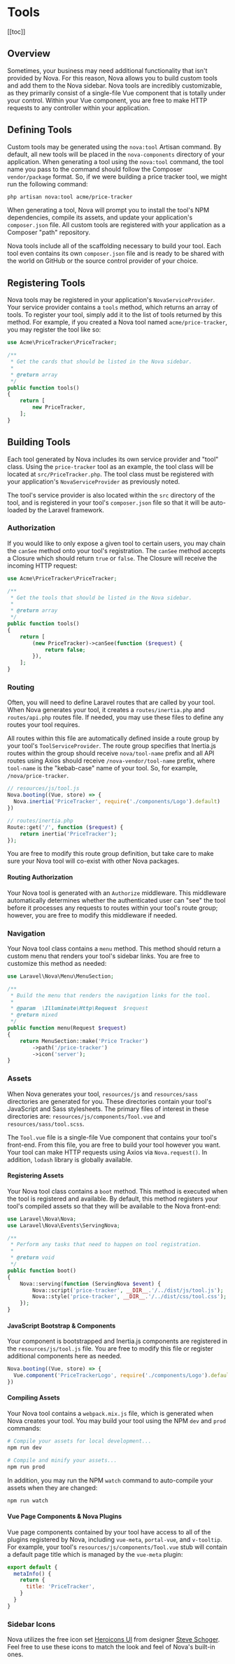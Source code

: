 # Tools

[[toc]]

## Overview

Sometimes, your business may need additional functionality that isn't provided by Nova. For this reason, Nova allows you to build custom tools and add them to the Nova sidebar. Nova tools are incredibly customizable, as they primarily consist of a single-file Vue component that is totally under your control. Within your Vue component, you are free to make HTTP requests to any controller within your application.

## Defining Tools

Custom tools may be generated using the `nova:tool` Artisan command. By default, all new tools will be placed in the `nova-components` directory of your application. When generating a tool using the `nova:tool` command, the tool name you pass to the command should follow the Composer `vendor/package` format. So, if we were building a price tracker tool, we might run the following command:

```bash
php artisan nova:tool acme/price-tracker
```

When generating a tool, Nova will prompt you to install the tool's NPM dependencies, compile its assets, and update your application's `composer.json` file. All custom tools are registered with your application as a Composer "path" repository.

Nova tools include all of the scaffolding necessary to build your tool. Each tool even contains its own `composer.json` file and is ready to be shared with the world on GitHub or the source control provider of your choice.

## Registering Tools

Nova tools may be registered in your application's `NovaServiceProvider`. Your service provider contains a `tools` method, which returns an array of tools. To register your tool, simply add it to the list of tools returned by this method. For example, if you created a Nova tool named `acme/price-tracker`, you may register the tool like so:

```php
use Acme\PriceTracker\PriceTracker;

/**
 * Get the cards that should be listed in the Nova sidebar.
 *
 * @return array
 */
public function tools()
{
    return [
        new PriceTracker,
    ];
}
```

## Building Tools

Each tool generated by Nova includes its own service provider and "tool" class. Using the `price-tracker` tool as an example, the tool class will be located at `src/PriceTracker.php`. The tool class must be registered with your application's `NovaServiceProvider` as previously noted.

The tool's service provider is also located within the `src` directory of the tool, and is registered in your tool's `composer.json` file so that it will be auto-loaded by the Laravel framework.

### Authorization

If you would like to only expose a given tool to certain users, you may chain the `canSee` method onto your tool's registration. The `canSee` method accepts a Closure which should return `true` or `false`. The Closure will receive the incoming HTTP request:

```php
use Acme\PriceTracker\PriceTracker;

/**
 * Get the tools that should be listed in the Nova sidebar.
 *
 * @return array
 */
public function tools()
{
    return [
        (new PriceTracker)->canSee(function ($request) {
            return false;
        }),
    ];
}
```

### Routing

Often, you will need to define Laravel routes that are called by your tool. When Nova generates your tool, it creates a `routes/inertia.php` and `routes/api.php` routes file. If needed, you may use these files to define any routes your tool requires.

All routes within this file are automatically defined inside a route group by your tool's `ToolServiceProvider`. The route group specifies that Inertia.js routes within the group should receive `nova/tool-name` prefix and all API routes using Axios should receive `/nova-vendor/tool-name` prefix, where `tool-name` is the "kebab-case" name of your tool. So, for example, `/nova/price-tracker`. 

```js
// resources/js/tool.js
Nova.booting((Vue, store) => {
  Nova.inertia('PriceTracker', require('./components/Logo').default)
})
```

```php
// routes/inertia.php
Route::get('/', function ($request) {
    return inertia('PriceTracker');
});
```

You are free to modify this route group definition, but take care to make sure your Nova tool will co-exist with other Nova packages.

#### Routing Authorization

Your Nova tool is generated with an `Authorize` middleware. This middleware automatically determines whether the authenticated user can "see" the tool before it processes any requests to routes within your tool's route group; however, you are free to modify this middleware if needed.

### Navigation

Your Nova tool class contains a `menu` method. This method should return a custom menu that renders your tool's sidebar links. You are free to customize this method as needed:

```php
use Laravel\Nova\Menu\MenuSection;

/**
 * Build the menu that renders the navigation links for the tool.
 *
 * @param  \Illuminate\Http\Request  $request
 * @return mixed
 */
public function menu(Request $request)
{
    return MenuSection::make('Price Tracker')
        ->path('/price-tracker')
        ->icon('server');
}
```

### Assets

When Nova generates your tool, `resources/js` and `resources/sass` directories are generated for you. These directories contain your tool's JavaScript and Sass stylesheets. The primary files of interest in these directories are: `resources/js/components/Tool.vue` and `resources/sass/tool.scss`.

The `Tool.vue` file is a single-file Vue component that contains your tool's front-end. From this file, you are free to build your tool however you want. Your tool can make HTTP requests using Axios via `Nova.request()`. In addition, `lodash` library is globally available.

#### Registering Assets

Your Nova tool class contains a `boot` method. This method is executed when the tool is registered and available. By default, this method registers your tool's compiled assets so that they will be available to the Nova front-end:

```php
use Laravel\Nova\Nova;
use Laravel\Nova\Events\ServingNova;

/**
 * Perform any tasks that need to happen on tool registration.
 *
 * @return void
 */
public function boot()
{
    Nova::serving(function (ServingNova $event) {
        Nova::script('price-tracker', __DIR__.'/../dist/js/tool.js');
        Nova::style('price-tracker', __DIR__.'/../dist/css/tool.css');
    });
}
```

#### JavaScript Bootstrap & Components

Your component is bootstrapped and Inertia.js components are registered in the `resources/js/tool.js` file. You are free to modify this file or register additional components here as needed.

```js
Nova.booting((Vue, store) => {
  Vue.component('PriceTrackerLogo', require('./components/Logo').default)
})
```

#### Compiling Assets

Your Nova tool contains a `webpack.mix.js` file, which is generated when Nova creates your tool. You may build your tool using the NPM `dev` and `prod` commands:

```bash
# Compile your assets for local development...
npm run dev

# Compile and minify your assets...
npm run prod
```

In addition, you may run the NPM `watch` command to auto-compile your assets when they are changed:

```bash
npm run watch
```

#### Vue Page Components & Nova Plugins

Vue page components contained by your tool have access to all of the plugins registered by Nova, including `vue-meta`, `portal-vue`, and `v-tooltip`. For example, your tool's `resources/js/components/Tool.vue` stub will contain a default page title which is managed by the `vue-meta` plugin:

```js
export default {
  metaInfo() {
    return {
      title: 'PriceTracker',
    }
  }
}
```

### Sidebar Icons

Nova utilizes the free icon set [Heroicons UI](https://github.com/sschoger/heroicons-ui) from designer [Steve Schoger](https://twitter.com/steveschoger). Feel free to use these icons to match the look and feel of Nova's built-in ones.

